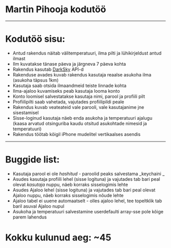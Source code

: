# Martin Pihooja kodutöö
---
# Kodutöö sisu: 
* Antud rakendus näitab välitemperatuuri, ilma pilti ja lühikirjeldust antud ilmast
* Ilm kuvatakse tänase päeva ja järgneva 7 päeva kohta
* Rakendus kasutab [DarkSky](https://darksky.net/dev/docs) API-d 
* Rakenduse avades kuvab rakendus kasutaja reaalse asukoha ilma (asukoha täpsus 1km)
* Kasutaja saab otsida ilmaandmeid teiste linnade kohta 
* Ilma-ajaloo kuvamiseks peab kasutaja looma konto
* Konto loomisel salvestatakse kasutaja nimi, parool ja profiili pilt
* Profiilipilti saab vahetada, vajutades profiilipildi peale
* Rakendus kuvab veateateid vale parooli, vale kasutajanime jne sisestamisel
* Sisse-loginud kasutaja näeb enda asukoha ja temperatuuri ajalugu 
 (kaasa arvatud otsinguriba kaudu otsitud asukohtade nimesid ja temperatuuri)
* Rakendus töötab kõigil iPhone mudelitel vertikaalses asendis
 ---
 # Buggide list: 
 * Kasutaja parool ei ole _hashitud_ - paroolid peaks salvestama _keychaini _
 * Asudes kasutaja profiili lehel (sisse logituna) ja vajutades tab bari peal olevat _kasutaja_ nuppu, näeb korraks sisselogimis lehte
 * Asudes Ajaloo lehel (sisse logituna) ja vajutades tab bari peal olevat Ajaloo nuppu, näeb korraks sisselogimis nõude lehte
 * Ajaloo tabel ei uuene automaatselt - olles ajaloo lehel, tee topeltklik tab baril asuval Ajaloo nupul 
 * Asukoha ja temperatuuri salvestamine userdefaulti array-sse pole kõige parem lahendus

# Kokku kulunud aeg: ~45
